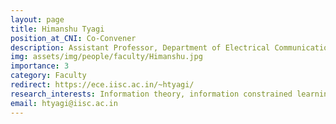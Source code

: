 ```yaml
---
layout: page
title: Himanshu Tyagi
position_at_CNI: Co-Convener
description: Assistant Professor, Department of Electrical Communication Engineering (ECE)
img: assets/img/people/faculty/Himanshu.jpg
importance: 3
category: Faculty
redirect: https://ece.iisc.ac.in/~htyagi/
research_interests: Information theory, information constrained learning and statistics, information theoretic cryptography, socio-technical networked systems.
email: htyagi@iisc.ac.in
---
```

